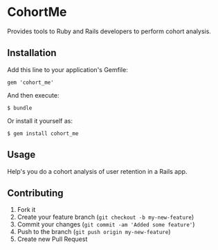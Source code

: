 # CohortMe

Provides tools to Ruby and Rails developers to perform cohort analysis.


## Installation

Add this line to your application's Gemfile:

    gem 'cohort_me'

And then execute:

    $ bundle

Or install it yourself as:

    $ gem install cohort_me

## Usage


  Help's you do a cohort analysis of user retention in a Rails app.



## Contributing

1. Fork it
2. Create your feature branch (`git checkout -b my-new-feature`)
3. Commit your changes (`git commit -am 'Added some feature'`)
4. Push to the branch (`git push origin my-new-feature`)
5. Create new Pull Request
